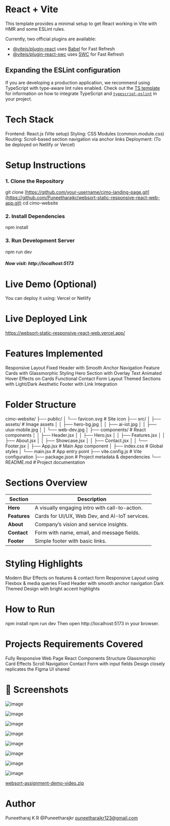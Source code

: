 # React + Vite

This template provides a minimal setup to get React working in Vite with HMR and some ESLint rules.

Currently, two official plugins are available:

- [@vitejs/plugin-react](https://github.com/vitejs/vite-plugin-react/blob/main/packages/plugin-react) uses [Babel](https://babeljs.io/) for Fast Refresh
- [@vitejs/plugin-react-swc](https://github.com/vitejs/vite-plugin-react/blob/main/packages/plugin-react-swc) uses [SWC](https://swc.rs/) for Fast Refresh

## Expanding the ESLint configuration

If you are developing a production application, we recommend using TypeScript with type-aware lint rules enabled. Check out the [TS template](https://github.com/vitejs/vite/tree/main/packages/create-vite/template-react-ts) for information on how to integrate TypeScript and [`typescript-eslint`](https://typescript-eslint.io) in your project.



#  Tech Stack
Frontend: React.js (Vite setup)
Styling: CSS Modules (common.module.css)
Routing: Scroll-based section navigation via anchor links
Deployment: (To be deployed on Netlify or Vercel)


# Setup Instructions
### 1. Clone the Repository
git clone [https://github.com/your-username/cimo-landing-page.git](https://github.com/Puneetharajkr/websort-static-responsive-react-web-app.git)
cd cimo-website

### 2. Install Dependencies
npm install

### 3. Run Development Server
npm run dev
  ##### Now visit: http://localhost:5173

# Live Demo (Optional)
You can deploy it using:
Vercel or Netlify

# Live Deployed Link
https://websort-static-responsive-react-web.vercel.app/

#  Features Implemented
 Responsive Layout
 Fixed Header with Smooth Anchor Navigation
 Feature Cards with Glassmorphic Styling
 Hero Section with Overlay Text
 Animated Hover Effects on Cards
 Functional Contact Form Layout
 Themed Sections with Light/Dark Aesthetic
 Footer with Link Integration

# Folder Structure
cimo-website/
├── public/
│   └── favicon.svg                    # Site icon
├── src/
│   ├── assets/                        # Image assets
│   │   ├── hero-bg.jpg
│   │   ├── ai-iot.jpg
│   │   ├── uiux-mobile.jpg
│   │   └── web-dev.jpg
│   ├── components/                   # React components
│   │   ├── Header.jsx
│   │   ├── Hero.jsx
│   │   ├── Features.jsx
│   │   ├── About.jsx
│   │   ├── Showcase.jsx
│   │   ├── Contact.jsx
│   │   └── Footer.jsx
│   ├── App.jsx                        # Main App component
│   ├── index.css                      # Global styles
│   └── main.jsx                       # App entry point
├── vite.config.js                     # Vite configuration
├── package.json                       # Project metadata & dependencies
└── README.md                          # Project documentation


# Sections Overview
| Section      | Description                                    |
| ------------ | ---------------------------------------------- |
| **Hero**     | A visually engaging intro with call-to-action. |
| **Features** | Cards for UI/UX, Web Dev, and AI-IoT services. |
| **About**    | Company’s vision and service insights.         |
| **Contact**  | Form with name, email, and message fields.     |
| **Footer**   | Simple footer with basic links.                |


# Styling Highlights
Modern Blur Effects on features & contact form
Responsive Layout using Flexbox & media queries
Fixed Header with smooth anchor navigation
Dark Themed Design with bright accent highlights

# How to Run
npm install
npm run dev
      Then open http://localhost:5173 in your browser.

# Projects Requirements Covered
 Fully Responsive Web Page
 React Components Structure
 Glassmorphic Card Effects
 Scroll Navigation
 Contact Form with input fields
 Design closely replicates the Figma UI shared


# 📸 Screenshots
![image](https://github.com/user-attachments/assets/c15035cf-b92c-454f-b407-80cd6d8bb109)

![image](https://github.com/user-attachments/assets/39202598-8546-40e3-83c4-0e761b15a448)

![image](https://github.com/user-attachments/assets/902590f3-ef08-43db-a2b1-3d220fee5966)

![image](https://github.com/user-attachments/assets/e60908b4-8f28-45db-9a16-be1c1b47f5f3)

![image](https://github.com/user-attachments/assets/efb7de48-f35d-42fe-9b5a-8fc57705241c)

![image](https://github.com/user-attachments/assets/c0eeaa67-34b3-4b53-a5a2-8072bb4654ea)

![image](https://github.com/user-attachments/assets/1c0a5638-7f34-4b96-92be-cc1e65af524c)

![image](https://github.com/user-attachments/assets/707159a1-9af4-48d5-ad97-8422a37dccd9)


[websort-assignment-demo-video.zip](https://github.com/user-attachments/files/20859364/websort-assignment-demo-video.zip)



# Author
Puneetharaj K R
@Puneetharajkr
puneetharajkr123@gmail.com

